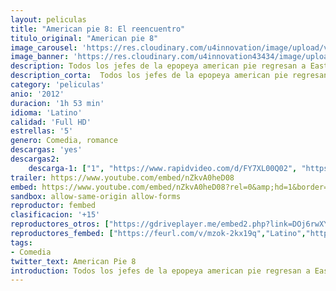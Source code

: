 ```yaml
---
layout: peliculas
title: "American pie 8: El reencuentro"
titulo_original: "American pie 8"
image_carousel: 'https://res.cloudinary.com/u4innovation/image/upload/v1559522830/pie8-poster-min_me27ub.jpg'
image_banner: 'https://res.cloudinary.com/u4innovation43434/image/upload/v1584905260/hqdefault-min_q6izv3.jpg'
description: Todos los jefes de la epopeya american pie regresan a East Great Falls para participar en una asamblea del pensionado. Es la chuchería perfecta para que empiecen a contarse mutuamente la certeza de sus caóticas (y poco refulgentes) edades y mejorar siendo más amigos que de ningún modo, porque durante ese confiado weekend descubrirán qué y quién ha evolucionado, qué y quién no, luego asimismo que el golpe del momento y la longitud no pueden con los lazos de la conformidad.
description_corta:  Todos los jefes de la epopeya american pie regresan a East Great Falls para participar en una asamblea del pensionado. Es la chuchería perfecta para que empiecen a contarse mutuamente la certeza de sus caóticas (y poco refulgentes) edades y mejorar siendo más amigos que de ningún modo, porque durante ese confiado weekend descubrirán qué y quién ha evolucionado, qué y quién no, luego asimismo que el golpe del momento y la longitud no pueden con los lazos de la conformidad.
category: 'peliculas'
anio: '2012'
duracion: '1h 53 min'
idioma: 'Latino'
calidad: 'Full HD'
estrellas: '5'
genero: Comedia, romance
descargas: 'yes'
descargas2:
    descarga-1: ["1", "https://www.rapidvideo.com/d/FY7XL00Q02", "https://www.google.com/s2/favicons?domain=openload.co","OpenLoad","https://res.cloudinary.com/imbriitneysam/image/upload/v1541473684/mexico.png", "Latino", "Full HD"]
trailer: https://www.youtube.com/embed/nZkvA0heD08
embed: https://www.youtube.com/embed/nZkvA0heD08?rel=0&amp;hd=1&border=0&wmode=opaque&enablejsapi=1&modestbranding=1&controls=1&showinfo=1
sandbox: allow-same-origin allow-forms
reproductor: fembed
clasificacion: '+15'
reproductores_otros: ["https://gdriveplayer.me/embed2.php?link=DOj6rwXYjMyGfD7H2BG6sAn26P6pk0to6WziXN6FsNh1PZ1uWFEP4Oy7bBc8%252BKdT1KjegYaBP4xL6QAiClyPf41S%252FMC87NPt%252FW2PkzW3R2Ywyr0HXS1XfyjI%252BS%252B8gLTqkhevbnvcGglkYVmQcGSQCAC7p5d9wfjfYi5gFJi9i0Vk602Y0fsoDqPWdRNKPJAmA%253D","Latino","https://www.zembed.to/public/dist/asteroid.html?id=affd1d1c8c78129c36a62bf6e4d2b0c6&title=American%20Pie%208:%20Reunion","Latino","https://mstream.website/sm9g3ddir37w","Latino"]
reproductores_fembed: ["https://feurl.com/v/mzok-2kx19q","Latino","https://feurl.com/v/05zmkslm306qy2-","Latino"]
tags:
- Comedia
twitter_text: American Pie 8
introduction: Todos los jefes de la epopeya american pie regresan a East Great Falls para participar en una asamblea del pensionado. Es la chuchería perfecta para que empiecen a contarse mutuamente la certeza de sus caóticas (y poco refulgentes) edades y mejorar siendo más amigos que de ningún modo, porque durante ese confiado weekend descubrirán qué y quién ha evolucionado, qué y quién no, luego asimismo que el golpe del momento y la longitud no pueden con los lazos de la conformidad.
---
```












